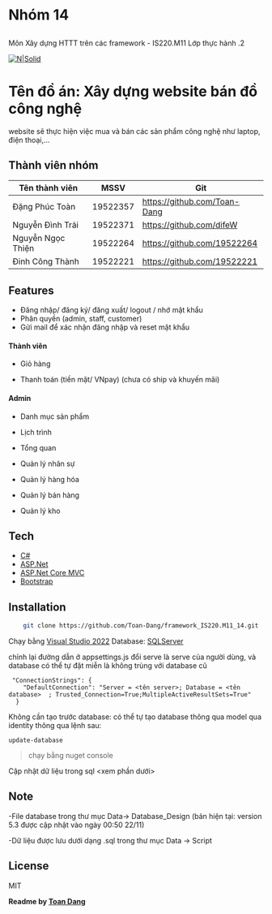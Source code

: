 ﻿# Nhóm 14
## 
Môn Xây dựng HTTT trên các framework - IS220.M11
Lớp thực hành .2

[![N|Solid](https://cldup.com/dTxpPi9lDf.thumb.png)](https://nodesource.com/products/nsolid)

# Tên đồ án: Xây dựng website bán đồ công nghệ
  website sẽ thực hiện việc mua và bán các sản phẩm công nghệ như laptop, điện thoại,... 
 
## Thành viên nhóm
| Tên thành viên | MSSV | Git |
| ------ | ------ | ------ |
| Đặng Phúc Toàn | 19522357 | https://github.com/Toan-Dang |
| Nguyễn Đình Trải| 19522371 | https://github.com/difeW |
| Nguyễn Ngọc Thiện | 19522264 | https://github.com/19522264 |
| Đinh Công Thành | 19522221  | https://github.com/19522221 |

  
## Features
- Đăng nhập/ đăng ký/ đăng xuất/ logout / nhớ mật khẩu
- Phân quyền (admin, staff, customer)
- Gửi mail để xác nhận đăng nhập và reset mật khẩu 

#### Thành viên

- Giỏ hàng

- Thanh toán (tiền mặt/ VNpay) (chưa có ship và khuyến mãi)

#### Admin

- Danh mục sản phẩm

- Lịch trình

- Tổng quan

- Quản lý nhân sự

- Quản lý hàng hóa

- Quản lý bán hàng 

- Quản lý kho

## Tech
- [C#] 
- [ASP.Net] 
- [ASP.Net Core MVC]
- [Bootstrap] 

## Installation

```sh
    git clone https://github.com/Toan-Dang/framework_IS220.M11_14.git
```

 Chạy bằng [Visual Studio 2022]
 Database: [SQLServer]

chỉnh lại đường dẫn ở appsettings.js 
đổi serve là serve của người dùng, và database có thể tự đặt miễn là không trùng với database cũ

```
 "ConnectionStrings": {
    "DefaultConnection": "Server = <tên server>; Database = <tên database>  ; Trusted_Connection=True;MultipleActiveResultSets=True"
  }
```

Không cần tạo trước database:
có thể tự tạo database thông qua model qua identity thông qua lệnh sau: 
```
update-database
```
> chạy bằng nuget console

Cập nhật dữ liệu trong sql <xem phần dưới> 
## Note

-File database trong thư mục Data-> Database_Design (bản hiện tại: version 5.3 được cập nhật vào ngày 00:50 22/11)

-Dữ liệu được lưu dưới dạng .sql trong thư mục Data -> Script 

## License

MIT

**Readme by [Toan Dang]**

[//]: # (These are reference links used in the body of this note and get stripped out when the markdown processor does its job. There is no need to format nicely because it shouldn't be seen. Thanks SO - http://stackoverflow.com/questions/4823468/store-comments-in-markdown-syntax)

 [C#]: <https://docs.microsoft.com/vi-vn/dotnet/csharp/>
 [ASP.Net]: <https://dotnet.microsoft.com/apps/aspnet>
 [ASP.Net Core MVC]: <https://docs.microsoft.com/vi-vn/aspnet/core/tutorials/first-mvc-app/start-mvc?view=aspnetcore-2.1&tabs=visual-studio>
 [Bootstrap]: <https://getbootstrap.com/>
[Toan Dang]: <https://github.com/Toan-Dang>
 [Visual Studio 2022]: <https://visualstudio.microsoft.com/downloads/>
 [SQLServer]: <https://www.microsoft.com/en-us/sql-server/sql-server-downloads>